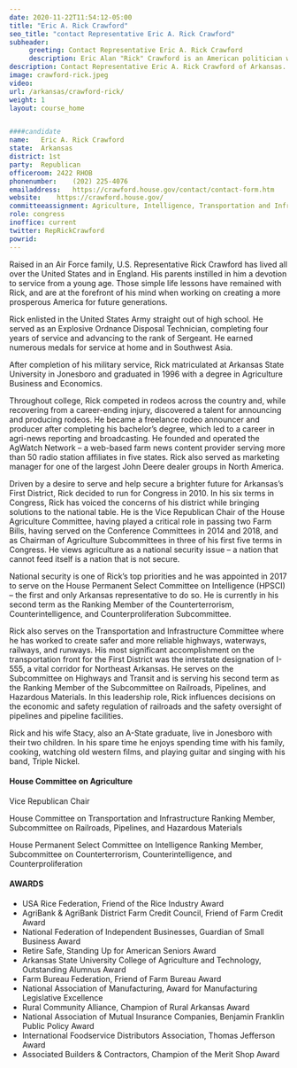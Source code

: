 ```yaml
---
date: 2020-11-22T11:54:12-05:00
title: "Eric A. Rick Crawford"
seo_title: "contact Representative Eric A. Rick Crawford"
subheader:
     greeting: Contact Representative Eric A. Rick Crawford 
     description: Eric Alan "Rick" Crawford is an American politician who has been the U.S. Representative for Arkansas's 1st congressional district since 2011. He is a member of the Republican Party. Before he was elected to Congress, Crawford was a radio announcer, businessman, and U.S. Army soldier.
description: Contact Representative Eric A. Rick Crawford of Arkansas. Contact information for Eric A. Rick Crawford includes email address, phone number, and mailing address.
image: crawford-rick.jpeg
video: 
url: /arkansas/crawford-rick/
weight: 1
layout: course_home


####candidate
name:	Eric A. Rick Crawford
state:	Arkansas
district: 1st
party:	Republican
officeroom:	2422 RHOB
phonenumber:	(202) 225-4076
emailaddress:	https://crawford.house.gov/contact/contact-form.htm
website:	https://crawford.house.gov/
committeeassignment: Agriculture, Intelligence, Transportation and Infrastructure
role: congress
inoffice: current
twitter: RepRickCrawford
powrid: 
---
```


Raised in an Air Force family, U.S. Representative Rick Crawford has lived all over the United States and in England. His parents instilled in him a devotion to service from a young age. Those simple life lessons have remained with Rick, and are at the forefront of his mind when working on creating a more prosperous America for future generations. 

Rick enlisted in the United States Army straight out of high school. He served as an Explosive Ordnance Disposal Technician, completing four years of service and advancing to the rank of Sergeant. He earned numerous medals for service at home and in Southwest Asia.

After completion of his military service, Rick matriculated at Arkansas State University in Jonesboro and graduated in 1996 with a degree in Agriculture Business and Economics.

Throughout college, Rick competed in rodeos across the country and, while recovering from a career-ending injury, discovered a talent for announcing and producing rodeos. He became a freelance rodeo announcer and producer after completing his bachelor’s degree, which led to a career in agri-news reporting and broadcasting. He founded and operated the AgWatch Network – a web-based farm news content provider serving more than 50 radio station affiliates in five states. Rick also served as marketing manager for one of the largest John Deere dealer groups in North America. 

Driven by a desire to serve and help secure a brighter future for Arkansas’s First District, Rick decided to run for Congress in 2010. In his six terms in Congress, Rick has voiced the concerns of his district while bringing solutions to the national table. He is the Vice Republican Chair of the House Agriculture Committee, having played a critical role in passing two Farm Bills, having served on the Conference Committees in 2014 and 2018, and as Chairman of Agriculture Subcommittees in three of his first five terms in Congress. He views agriculture as a national security issue – a nation that cannot feed itself is a nation that is not secure. 

National security is one of Rick’s top priorities and he was appointed in 2017 to serve on the House Permanent Select Committee on Intelligence (HPSCI) – the first and only Arkansas representative to do so. He is currently in his second term as the Ranking Member of the Counterterrorism, Counterintelligence, and Counterproliferation Subcommittee.

Rick also serves on the Transportation and Infrastructure Committee where he has worked to create safer and more reliable highways, waterways, railways, and runways. His most significant accomplishment on the transportation front for the First District was the interstate designation of I-555, a vital corridor for Northeast Arkansas. He serves on the Subcommittee on Highways and Transit and is serving his second term as the Ranking Member of the Subcommittee on Railroads, Pipelines, and Hazardous Materials. In this leadership role, Rick influences decisions on the economic and safety regulation of railroads and the safety oversight of pipelines and pipeline facilities.

Rick and his wife Stacy, also an A-State graduate, live in Jonesboro with their two children. In his spare time he enjoys spending time with his family, cooking, watching old western films, and playing guitar and singing with his band, Triple Nickel.

#### House Committee on Agriculture
Vice Republican Chair

House Committee on Transportation and Infrastructure
Ranking Member, Subcommittee on Railroads, Pipelines, and Hazardous Materials

House Permanent Select Committee on Intelligence
Ranking Member, Subcommittee on Counterterrorism, Counterintelligence, and Counterproliferation

#### AWARDS
- USA Rice Federation, Friend of the Rice Industry Award
- AgriBank & AgriBank District Farm Credit Council, Friend of Farm Credit Award
- National Federation of Independent Businesses, Guardian of Small Business Award
- Retire Safe, Standing Up for American Seniors Award
- Arkansas State University College of Agriculture and Technology, Outstanding Alumnus Award
- Farm Bureau Federation, Friend of Farm Bureau Award
- National Association of Manufacturing, Award for Manufacturing Legislative Excellence
- Rural Community Alliance, Champion of Rural Arkansas Award
- National Association of Mutual Insurance Companies, Benjamin Franklin Public Policy Award
- International Foodservice Distributors Association, Thomas Jefferson Award
- Associated Builders & Contractors, Champion of the Merit Shop Award